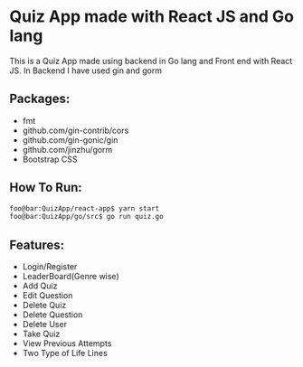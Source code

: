 # Quiz App made with React JS and Go lang

This is a Quiz App made using backend in Go lang and Front end with React JS.
In Backend I have used gin and gorm
## Packages:
- fmt
- github.com/gin-contrib/cors                        
- github.com/gin-gonic/gin
 - github.com/jinzhu/gorm
 - Bootstrap CSS

## How To Run:
```sh
foo@bar:QuizApp/react-app$ yarn start
foo@bar:QuizApp/go/src$ go run quiz.go
```
## Features:
- Login/Register
- LeaderBoard(Genre wise)
- Add Quiz
- Edit Question
- Delete Quiz
- Delete Question
- Delete User
- Take Quiz
- View Previous Attempts
- Two Type of Life Lines
